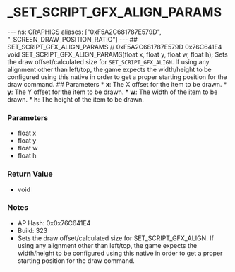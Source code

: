 # _SET_SCRIPT_GFX_ALIGN_PARAMS

--- ns: GRAPHICS aliases: ["0xF5A2C681787E579D", "_SCREEN_DRAW_POSITION_RATIO"] --- ## SET_SCRIPT_GFX_ALIGN_PARAMS  // 0xF5A2C681787E579D 0x76C641E4 void SET_SCRIPT_GFX_ALIGN_PARAMS(float x, float y, float w, float h);  Sets the draw offset/calculated size for `SET_SCRIPT_GFX_ALIGN`. If using any alignment other than left/top, the game expects the width/height to be configured using this native in order to get a proper starting position for the draw command.   ## Parameters * **x**: The X offset for the item to be drawn. * **y**: The Y offset for the item to be drawn. * **w**: The width of the item to be drawn. * **h**: The height of the item to be drawn.

### Parameters
* float x
* float y
* float w
* float h

### Return Value
* void

### Notes
* AP Hash: 0x0x76C641E4
* Build: 323
* Sets the draw offset/calculated size for SET_SCRIPT_GFX_ALIGN. If using any alignment other than left/top, the game expects the width/height to be configured using this native in order to get a proper starting position for the draw command.

